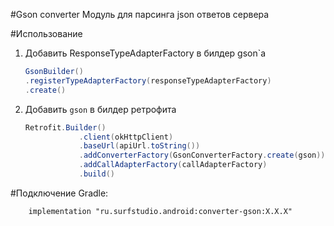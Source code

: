 #Gson converter
Модуль для парсинга json ответов сервера

#Использование
1. Добавить ResponseTypeAdapterFactory в билдер gson`a
    ```java
    GsonBuilder()
    .registerTypeAdapterFactory(responseTypeAdapterFactory)
    .create()
    ```
1. Добавить `gson` в билдер ретрофита
    ```java
    Retrofit.Builder()
                .client(okHttpClient)
                .baseUrl(apiUrl.toString())
                .addConverterFactory(GsonConverterFactory.create(gson))
                .addCallAdapterFactory(callAdapterFactory)
                .build()
    ```

#Подключение
Gradle:
```
    implementation "ru.surfstudio.android:converter-gson:X.X.X"
```